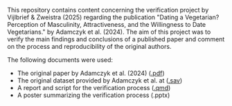 This repository contains content concerning the verification project by Vijlbrief & Zweistra (2025) regarding the publication "Dating a Vegetarian? Perception of Masculinity, Attractiveness, and the Willingness to Date Vegetarians." by Adamczyk et al. (2024). The aim of this project was to verify the main findings and conclusions of a published paper and comment on the process and reproducibility of the original authors.

The following documents were used:
- The original paper by Adamczyk et al. (2024)		      ([.pdf](https://spb.psychopen.eu/index.php/spb/article/view/14457))
- The original dataset provided by Adamczyk et al. at 	([.sav](https://osf.io/2nf7x))
- A report and script for the verification process     	([.qmd](https://github.com/AJV304/Verification-report/blob/174c2ddaf4a57e00483422b7b110a09da7de08f6/Rscript.qmd))
- A poster summarizing the verification process 		    (.pptx)
